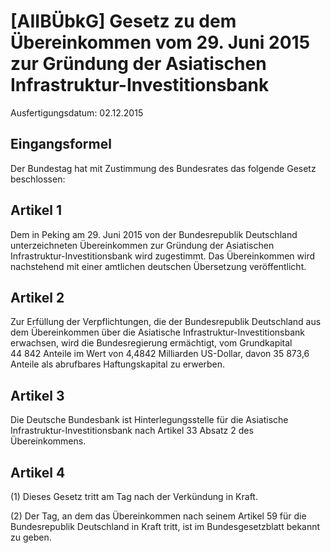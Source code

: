 # [AIIBÜbkG] Gesetz zu dem Übereinkommen vom 29. Juni 2015 zur Gründung der Asiatischen Infrastruktur-Investitionsbank

Ausfertigungsdatum: 02.12.2015

 

## Eingangsformel

Der Bundestag hat mit Zustimmung des Bundesrates das folgende Gesetz beschlossen:


## Artikel 1

Dem in Peking am 29. Juni 2015 von der Bundesrepublik Deutschland unterzeichneten Übereinkommen zur Gründung der Asiatischen Infrastruktur-Investitionsbank wird zugestimmt. Das Übereinkommen wird nachstehend mit einer amtlichen deutschen Übersetzung veröffentlicht.


## Artikel 2

Zur Erfüllung der Verpflichtungen, die der Bundesrepublik Deutschland aus dem Übereinkommen über die Asiatische Infrastruktur-Investitionsbank erwachsen, wird die Bundesregierung ermächtigt, vom Grundkapital 44 842 Anteile im Wert von 4,4842 Milliarden US-Dollar, davon 35 873,6 Anteile als abrufbares Haftungskapital zu erwerben.


## Artikel 3

Die Deutsche Bundesbank ist Hinterlegungsstelle für die Asiatische Infrastruktur-Investitionsbank nach Artikel 33 Absatz 2 des Übereinkommens.


## Artikel 4

(1) Dieses Gesetz tritt am Tag nach der Verkündung in Kraft.

(2) Der Tag, an dem das Übereinkommen nach seinem Artikel 59 für die Bundesrepublik Deutschland in Kraft tritt, ist im Bundesgesetzblatt bekannt zu geben.

